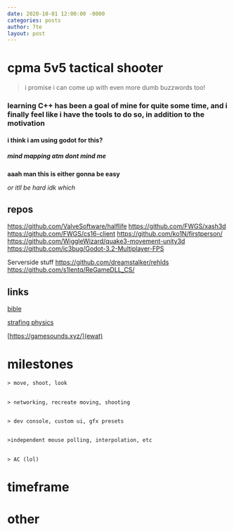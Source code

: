```yaml
---
date: 2020-10-01 12:00:00 -0000
categories: posts
author: 7te
layout: post
---
```


# cpma 5v5 tactical shooter

> i promise i can come up with even more dumb buzzwords too!


### learning C++ has been a goal of mine for quite some time, and i finally feel like i have the tools to do so, in addition to the motivation
#### i think i am using godot for this? 
##### _mind mapping atm dont mind me_

**aaah man this is either gonna be easy**

*or itll be hard idk which*

## repos 

https://github.com/ValveSoftware/halflife
https://github.com/FWGS/xash3d
https://github.com/FWGS/cs16-client
https://github.com/ko1N/firstperson/
https://github.com/WiggleWizard/quake3-movement-unity3d
https://github.com/ic3bug/Godot-3.2-Multiplayer-FPS

Serverside stuff
https://github.com/dreamstalker/rehlds
https://github.com/s1lentq/ReGameDLL_CS/

## links

[bible](https://kz-rush.ru/en)

[strafing physics](https://www.youtube.com/watch?v=rTsXO6Zicls)

[https://gamesounds.xyz/](ewat)

# milestones
    > move, shoot, look
##
    > networking, recreate moving, shooting
##
    > dev console, custom ui, gfx presets
##
    >independent mouse polling, interpolation, etc 
##
    > AC (lol)
# timeframe 

# other